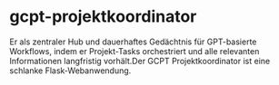 # gcpt-projektkoordinator
Er als zentraler Hub und dauerhaftes Gedächtnis für GPT-basierte Workflows, indem er Projekt-Tasks orchestriert und alle relevanten Informationen langfristig vorhält.Der GCPT Projektkoordinator ist eine schlanke Flask-Webanwendung.
